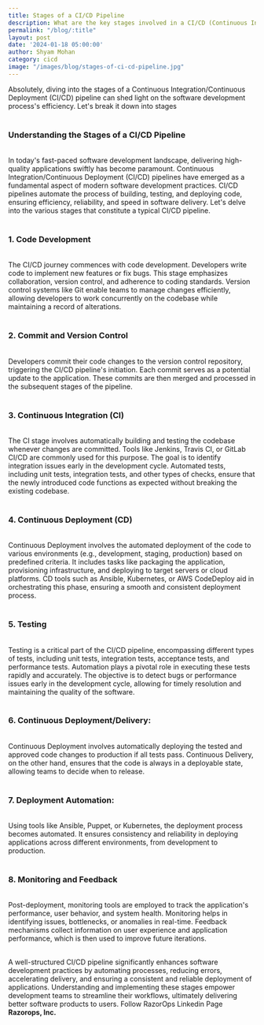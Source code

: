 ```yaml
---
title: Stages of a CI/CD Pipeline
description: What are the key stages involved in a CI/CD (Continuous Integration/Continuous Deployment) pipeline for software development?
permalink: "/blog/:title"
layout: post
date: '2024-01-18 05:00:00'
author: Shyam Mohan
category: cicd
image: "/images/blog/stages-of-ci-cd-pipeline.jpg"
---
```


Absolutely, diving into the stages of a Continuous Integration/Continuous Deployment (CI/CD) pipeline can shed light on the software development process's efficiency. Let's break it down into stages
<br>
<br>

### **Understanding the Stages of a CI/CD Pipeline**
<br>
In today's fast-paced software development landscape, delivering high-quality applications swiftly has become paramount. Continuous Integration/Continuous Deployment (CI/CD) pipelines have emerged as a fundamental aspect of modern software development practices. CI/CD pipelines automate the process of building, testing, and deploying code, ensuring efficiency, reliability, and speed in software delivery. Let's delve into the various stages that constitute a typical CI/CD pipeline.
<br>
<br>

### **1. Code Development**
<br>
The CI/CD journey commences with code development. Developers write code to implement new features or fix bugs. This stage emphasizes collaboration, version control, and adherence to coding standards. Version control systems like Git enable teams to manage changes efficiently, allowing developers to work concurrently on the codebase while maintaining a record of alterations.
<br>
<br>

### **2. Commit and Version Control**
<br>
Developers commit their code changes to the version control repository, triggering the CI/CD pipeline's initiation. Each commit serves as a potential update to the application. These commits are then merged and processed in the subsequent stages of the pipeline.
<br>
<br>

### **3. Continuous Integration (CI)**
<br>
The CI stage involves automatically building and testing the codebase whenever changes are committed. Tools like Jenkins, Travis CI, or GitLab CI/CD are commonly used for this purpose. The goal is to identify integration issues early in the development cycle. Automated tests, including unit tests, integration tests, and other types of checks, ensure that the newly introduced code functions as expected without breaking the existing codebase.
<br>
<br>

### **4. Continuous Deployment (CD)**
<br>
Continuous Deployment involves the automated deployment of the code to various environments (e.g., development, staging, production) based on predefined criteria. It includes tasks like packaging the application, provisioning infrastructure, and deploying to target servers or cloud platforms. CD tools such as Ansible, Kubernetes, or AWS CodeDeploy aid in orchestrating this phase, ensuring a smooth and consistent deployment process.
<br>
<br>

### **5. Testing**
<br>
Testing is a critical part of the CI/CD pipeline, encompassing different types of tests, including unit tests, integration tests, acceptance tests, and performance tests. Automation plays a pivotal role in executing these tests rapidly and accurately. The objective is to detect bugs or performance issues early in the development cycle, allowing for timely resolution and maintaining the quality of the software.
<br>
<br>

### **6. Continuous Deployment/Delivery:**
<br>
Continuous Deployment involves automatically deploying the tested and approved code changes to production if all tests pass. Continuous Delivery, on the other hand, ensures that the code is always in a deployable state, allowing teams to decide when to release.
<br>
<br>

### **7. Deployment Automation:**
<br>
Using tools like Ansible, Puppet, or Kubernetes, the deployment process becomes automated. It ensures consistency and reliability in deploying applications across different environments, from development to production.
<br>
<br>

### **8. Monitoring and Feedback**
<br>
Post-deployment, monitoring tools are employed to track the application's performance, user behavior, and system health. Monitoring helps in identifying issues, bottlenecks, or anomalies in real-time. Feedback mechanisms collect information on user experience and application performance, which is then used to improve future iterations.
<br>
<br>

A well-structured CI/CD pipeline significantly enhances software development practices by automating processes, reducing errors, accelerating delivery, and ensuring a consistent and reliable deployment of applications. Understanding and implementing these stages empower development teams to streamline their workflows, ultimately delivering better software products to users. Follow RazorOps Linkedin Page <a href="https://www.linkedin.com/company/razorops/" target=_blank style="text-decoration: none"> <b>Razorops, Inc.</b></a>